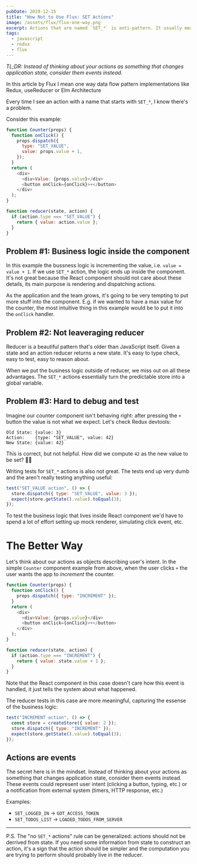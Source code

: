 ```yaml
---
pubDate: 2019-12-15
title: "How Not to Use Flux: SET Actions"
image: /assets/flux/flux-one-way.png
excerpt: Actions that are named `SET_*` is anti-pattern. It usually means that the code that should be in the reducer lives inside React component instead. This makes apps harder to reason about, debug and test.
tags:
  - javascript
  - redux
  - flux
---
```


_TL;DR: Instead of thinking about your actions as something that changes application state, consider them events instead._

In this article by Flux I mean one way data flow pattern implementations like Redux, useReducer or Elm Architecture

Every time I see an action with a name that starts with `SET_*`, I know there's a problem.

Consider this example:

```javascript
function Counter(props) {
  function onClick() {
    props.dispatch({
      type: "SET_VALUE",
      value: props.value + 1,
    });
  }
  return (
    <div>
      <div>Value: {props.value}</div>
      <button onClick={onClick}>+</button>
    </div>
  );
}

function reducer(state, action) {
  if (action.type === "SET_VALUE") {
    return { value: action.value };
  }
}
```

## Problem #1: Business logic inside the component

In this example the bussness logic is incrementing the value, i.e. `value = value + 1`. If we use `SET_*` action, the logic ends up inside the component. It's not great because the React component should not care about these details, its main purpose is rendering and dispatching actions.

As the application and the team grows, it's going to be very tempting to put more stuff into the component. E.g. if we wanted to have a max value for the counter, the most intuitive thing in this example would be to put it into the `onClick` handler.

## Problem #2: Not leaveraging reducer

Reducer is a beautiful pattern that's older than JavaScript itself. Given a state and an action reducer returns a new state. It's easy to type check, easy to test, easy to reason about.

When we put the business logic outside of reducer, we miss out on all these advantages. The `SET_*` actions essentially turn the predictable store into a global variable.

## Problem #3: Hard to debug and test

Imagine our counter component isn't behaving right: after pressing the `+` button the value is not what we expect. Let's check Redux devtools:

```
Old State: {value: 3}
Action:    {type: "SET_VALUE", value: 42}
New State: {value: 42}
```

This is correct, but not helpful. How did we compute `42` as the new value to be set? 🤷‍♂️

Writing tests for `SET_*` actions is also not great. The tests end up very dumb and the aren't really testing anything useful:

```javascript
test("SET_VALUE action", () => {
  store.dispatch({ type: "SET_VALUE", value: 3 });
  expect(store.getState().value).toEqual(3);
});
```

To test the business logic that lives inside React component we'd have to spend a lot of effort setting up mock renderer, simulating click event, etc.

# The Better Way

Let's think about our actions as objects describing user's intent. In the simple `Counter` component example from above, when the user clicks `+` the user wants the app to _increment_ the counter.

```javascript
function Counter(props) {
  function onClick() {
    props.dispatch({ type: "INCREMENT" });
  }
  return (
    <div>
      <div>Value: {props.value}</div>
      <button onClick={onClick}>+</button>
    </div>
  );
}

function reducer(state, action) {
  if (action.type === "INCREMENT") {
    return { value: state.value + 1 };
  }
}
```

Note that the React component in this case doesn't care how this event is handled, it just tells the system about what happened.

The reducer tests in this case are more meaningful, capturing the essense of the business logic:

```javascript
test("INCREMENT action", () => {
  const store = createStore({ value: 2 });
  store.dispatch({ type: "INCREMENT" });
  expect(store.getState().value).toEqual(3);
});
```

## Actions are events

The secret here is in the mindset. Instead of thinking about your actions as something that changes application state, consider them events instead. These events could represent user intent (clicking a button, typing, etc.) or a notification from external system (timers, HTTP response, etc.)

Examples:

- `SET_LOGGED_IN` → `GOT_ACCESS_TOKEN`
- `SET_TODOS_LIST` → `LOADED_TODOS_FROM_SERVER`

---

P.S. The "no `SET_*` actions" rule can be generalized: actions should not be derrived from state. If you need some information from state to construct an action, it's a sign that the action should be simpler and the computation you are trying to perform should probably live in the reducer.
